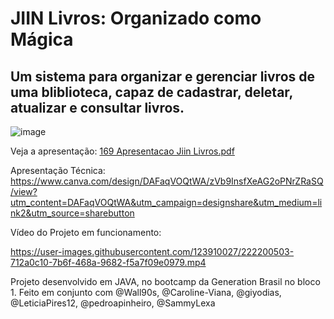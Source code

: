 # JIIN Livros: Organizado como Mágica
## Um sistema para organizar e gerenciar livros de uma bliblioteca, capaz de cadastrar, deletar, atualizar e consultar livros.

![image](https://user-images.githubusercontent.com/123910027/222195438-a7d1a09e-07eb-4d84-84b2-7aeaaf67543c.png)

Veja a apresentação: [169 Apresentacao Jiin Livros.pdf](https://github.com/SammyLexa/projetoJava-JiinLivros/files/10863033/169.Apresentacao.Jiin.Livros.pdf)

Apresentação Técnica:
https://www.canva.com/design/DAFaqVOQtWA/zVb9InsfXeAG2oPNrZRaSQ/view?utm_content=DAFaqVOQtWA&utm_campaign=designshare&utm_medium=link2&utm_source=sharebutton


Vídeo do Projeto em funcionamento:



https://user-images.githubusercontent.com/123910027/222200503-712a0c10-7b6f-468a-9682-f5a7f09e0979.mp4



Projeto desenvolvido em JAVA, no bootcamp da Generation Brasil no bloco 1. Feito em conjunto com @Wall90s, @Caroline-Viana, @giyodias, @LeticiaPires12, @pedroapinheiro, @SammyLexa 
